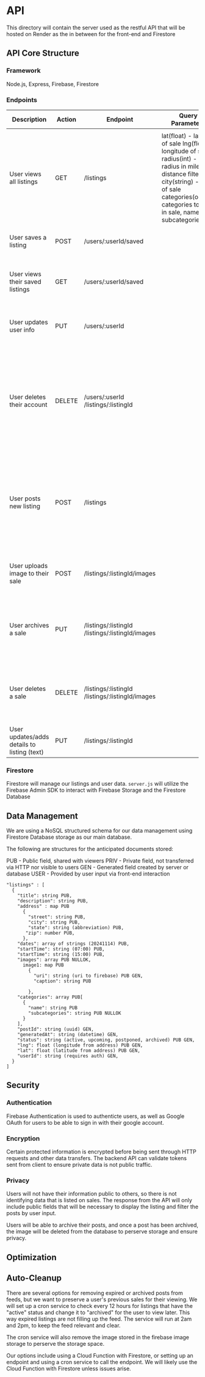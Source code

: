 # API
This directory will contain the server used as the restful API that will be hosted on Render as the in between for the front-end and Firestore


## API Core Structure

### Framework
Node.js, Express, Firebase, Firestore

### Endpoints
| Description | Action | Endpoint | Query Parameters | Headers | Body | Server Actions | DB Actions | Response | Documentation Link | Notes |
|---|---|---|---|---|---|---|---|---|---|---|
|  |  |  |  |  |  |  |  |  |  |  |
| User views all listings | GET | /listings | lat(float) - latitude of sale lng(float) - longitude of sale radius(int) - radius in miles for distance filtering city(string) - city of sale categories(object) categories to find in sale, name and subcategories |  |  | parse parameters access db based on query retrieve public listings pagination | getDocs collection query where | Public fields of active or upcoming listings | Queries |  |
| User saves a listing | POST | /users/:userId/saved |  | Authorization: Bearer <token> (firebase-id-token) | listingId | Auth | setDoc collection where |  |  |  |
| User views their saved listings | GET | /users/:userId/saved |  | Authorization: Bearer <token> (firebase-id-token) | listingId | Auth | getDocs collection | Public fields of active or upcoming saved listings |  |  |
| User updates user info | PUT | /users/:userId |  | Authorization: Bearer <token> (firebase-id-token) | savedLocation categories subcategories | Auth | setDoc |  |  | Must set up proper auth for accessing user data |
| User deletes their account | DELETE | /users/:userId /listings/:listingId |  | Authorization: Bearer <token> (firebase-id-token) |  | retrieve userId w/ auth delete user information from firestore delete all listings made by user delete all images stored by user | ? |  |  | Must set up proper auth for accessing user data |
| User posts new listing | POST | /listings |  | Authorization: Bearer <token> (firebase-id-token) | JSON key-values:  title, description, address [street, city, state, zip], dates, startTime, images[uri, caption], categories, subcategories | Auth, generate postId, generatedAt, status, lng, lat | setDoc |  |  |  |
| User uploads image to their sale | POST | /listings/:listingId/images |  | Authorization: Bearer <token> (firebase-id-token) | base64 image, image caption | auth, upload to firebase, retrieve uri, set firestore data with image data | setDoc, firebase upload |  |  |  |
| User archives a sale | PUT | /listings/:listingId /listings/:listingId/images |  | Authorization: Bearer <token> (firebase-id-token) |  | auth, images are deleted from the firebase storage, status updated to archived | setDoc, firebase deletion |  |  |  |
| User deletes a sale | DELETE | /listings/:listingId /listings/:listingId/images |  | Authorization: Bearer <token> (firebase-id-token) |  | auth, images are deleted from the firebase storage, sale is removed from firestore | setDoc, firebase deletion |  |  |  |
| User updates/adds details to listing (text) | PUT | /listings/:listingId |  | Authorization: Bearer <token> (firebase-id-token) | fields to update |  | setDoc |  |  |  |
### Firestore
Firestore will manage our listings and user data. `server.js` will utilize the Firebase Admin SDK to interact with Firebase Storage and the Firestore Database

## Data Management
We are using a NoSQL structured schema for our data management using Firestore Database storage as our main database.

The following are structures for the anticipated documents stored:

PUB - Public field, shared with viewers
PRIV - Private field, not transferred via HTTP nor visible to users
GEN - Generated field created by server or database
USER - Provided by user input via front-end interaction
```
"listings" : [
  {
    "title": string PUB,
    "description": string PUB,
    "address" : map PUB
      {
        "street": string PUB,
        "city": string PUB,
        "state": string (abbreviation) PUB,
       "zip": number PUB,
      },
    "dates": array of strings (20241114) PUB,
    "startTime": string (07:00) PUB,
    "startTime": string (15:00) PUB,
    "images": array PUB NULLOK,
      image1: map PUB
        {
          "uri": string (uri to firebase) PUB GEN,
          "caption": string PUB
          
        },
    "categories": array PUB[
      {
        "name": string PUB
        "subcategories": string PUB NULLOK
      }
    ],
    "postId": string (uuid) GEN,
    "generatedAt": string (datetime) GEN,
    "status": string (active, upcoming, postponed, archived) PUB GEN,
    "lng": float (longitude from address) PUB GEN,
    "lat": float (latitude from address) PUB GEN,
    "userId": string (requires auth) GEN,
  }
]
```

## Security

### Authentication
Firebase Authentication is used to authenticte users, as well as Google OAuth for users to be able to sign in with their google account.

### Encryption
Certain protected information is encrypted before being sent through HTTP requests and other data transfers. The backend API can validate tokens sent from client to ensure private data is not public traffic.

### Privacy
Users will not have their information public to others, so there is not identifying data that is listed on sales. The response from the API will only include public fields that will be necessary to display the listing and filter the posts by user input.

Users will be able to archive their posts, and once a post has been archived, the image will be deleted from the database to perserve storage and ensure privacy. 

## Optimization

## Auto-Cleanup
There are several options for removing expired or archived posts from feeds, but we want to preserve a user's previous sales for their viewing. We will set up a cron service to check every 12 hours for listings that have the "active" status and change it to "archived" for the user to view later. This way expired listings are not filling up the feed. The service will run at 2am and 2pm, to keep the feed relevant and clear. 

The cron service will also remove the image stored in the firebase image storage to perserve the storage space.

Our options include using a Cloud Function with Firestore, or setting up an endpoint and using a cron service to call the endpoint. We will likely use the Cloud Function with Firestore unless issues arise. 
